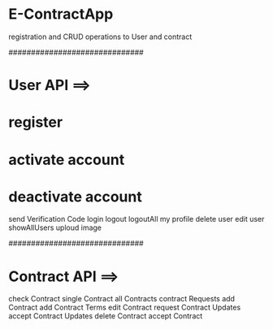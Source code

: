 # E-ContractApp
registration and CRUD operations to User and contract

##############################

# User API ==>

# register 
# activate account
# deactivate account
send Verification Code
login
logout
logoutAll
my profile
delete user
edit user
showAllUsers
uploud image

##############################

# Contract API ==>
check Contract
single Contract
all Contracts
contract Requests
add Contract
add Contract Terms
edit Contract
request Contract Updates
accept Contract Updates
delete Contract
accept Contract

